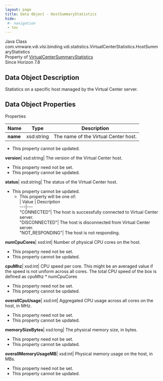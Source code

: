 ```yaml
---
layout: page
title: Data Object - HostSummaryStatistics
hide:
 #- navigation
 - toc
---
```






Java Class
    com.vmware.vdi.vlsi.binding.vdi.statistics.VirtualCenterStatistics.HostSummaryStatistics  
Property of
     [VirtualCenterSummaryStatistics](vdi.statistics.VirtualCenterStatistics.VirtualCenterSummaryStatistics.md#field_detail)  
Since 
    Horizon 7.8

## Data Object Description 

Statistics on a specific host managed by the Virtual Center server. 

## Data Object Properties

Properties

Name |  Type |  Description   
---|---|---  
**name**|  xsd:string|  The name of the Virtual Center host.   


* This property cannot be updated.

  
**version**|  xsd:string|  The version of the Virtual Center host.   


* This property need not be set.
* This property cannot be updated.

  
**status**|  xsd:string|  The status of the Virtual Center host.   


* This property cannot be updated.
  * This property will be one of:  
|  Value |  Description   
---|---  
"CONNECTED"| The host is successfully connected to Virtual Center server.  
"DISCONNECTED"| The host is disconnected from Virtual Center server.  
"NOT_RESPONDING"| The host is not responding.  

  
**numCpuCores**|  xsd:int|  Number of physical CPU cores on the host.   


* This property need not be set.
* This property cannot be updated.

  
**cpuMhz**|  xsd:int|  CPU speed per core. This might be an averaged value if the speed is not uniform across all cores. The total CPU speed of the box is defined as cpuMhz * numCpuCores   


* This property need not be set.
* This property cannot be updated.

  
**overallCpuUsage**|  xsd:int|  Aggregated CPU usage across all cores on the host, in MHz.   


* This property need not be set.
* This property cannot be updated.

  
**memorySizeBytes**|  xsd:long|  The physical memory size, in bytes.   


* This property need not be set.
* This property cannot be updated.

  
**overallMemoryUsageMB**|  xsd:int|  Physical memory usage on the host, in MBs.   


* This property need not be set.
* This property cannot be updated.

  
  
  
  
  
  


